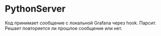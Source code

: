 # PythonServer
Код принимает сообщение с локальной Grafana через hook. Парсит. Решает повторяется ли прошлое сообщение или нет.
